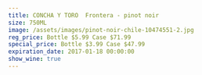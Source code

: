```yaml
---
title: CONCHA Y TORO  Frontera - pinot noir
size: 750ML
image: /assets/images/pinot-noir-chile-10474551-2.jpg
reg_price: Bottle $5.99 Case $71.99
special_price: Bottle $3.99 Case $47.99
expiration_date: 2017-01-18 00:00:00
show_wine: true
---
```



